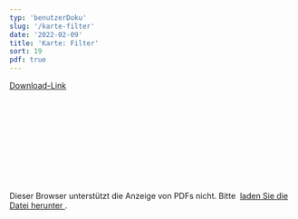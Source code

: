 ```yaml
---
typ: 'benutzerDoku'
slug: '/karte-filter'
date: '2022-02-09'
title: 'Karte: Filter'
sort: 19
pdf: true
---
```


<a class="pdf-download-link" rel="noopener noreferrer" href="https://ucarecdn.com/08ef33aa-0b63-419e-a7bb-da0d48dfdc21/KartenFilter_Anleitung_20220209.pdf" target="_blank">Download-Link</a>

<object data="https://ucarecdn.com/08ef33aa-0b63-419e-a7bb-da0d48dfdc21/KartenFilter_Anleitung_20220209.pdf" type="application/pdf" width="100%" height="100%" margin-left="-12" margin-right="-12">
<embed src="https://ucarecdn.com/08ef33aa-0b63-419e-a7bb-da0d48dfdc21/KartenFilter_Anleitung_20220209.pdf">

<p>
Dieser Browser unterstützt die Anzeige von PDFs nicht. Bitte&nbsp;
<a rel="noopener noreferrer" href="https://ucarecdn.com/08ef33aa-0b63-419e-a7bb-da0d48dfdc21/KartenFilter_Anleitung_20220209.pdf" target="_blank">
laden Sie die Datei herunter
</a>.
</p>
</embed>
</object>
